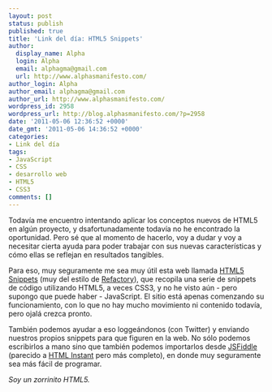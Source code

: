 ```yaml
---
layout: post
status: publish
published: true
title: 'Link del día: HTML5 Snippets'
author:
  display_name: Alpha
  login: Alpha
  email: alphagma@gmail.com
  url: http://www.alphasmanifesto.com/
author_login: Alpha
author_email: alphagma@gmail.com
author_url: http://www.alphasmanifesto.com/
wordpress_id: 2958
wordpress_url: http://blog.alphasmanifesto.com/?p=2958
date: '2011-05-06 12:36:52 +0000'
date_gmt: '2011-05-06 14:36:52 +0000'
categories:
- Link del día
tags:
- JavaScript
- CSS
- desarrollo web
- HTML5
- CSS3
comments: []
---
```


Todavía me encuentro intentando aplicar los conceptos nuevos de HTML5 en algún proyecto, y  dsafortunadamente todavía no he encontrado la oportunidad. Pero sé que al momento de hacerlo, voy a dudar y voy a necesitar cierta ayuda para poder trabajar con sus nuevas características y cómo ellas se reflejan en resultados tangibles.

Para eso, muy seguramente me sea muy útil esta web llamada <a href="http://html5snippets.com/">HTML5 Snippets</a> (muy del estilo de <a href="https://blog.alphasmanifesto.com/2010/04/13/link-del-dia-snippets-de-codigo-listos-para-usar/">Refactory</a>), que recopila una serie de snippets de código utilizando HTML5, a veces CSS3, y no he visto aún - pero supongo que puede haber - JavaScript. El sitio está apenas comenzando su funcionamiento, con lo que no hay mucho movimiento ni contenido todavía, pero ojalá crezca pronto.

También podemos ayudar a eso loggeándonos (con Twitter) y enviando nuestros propios snippets para que figuren en la web. No sólo podemos escribirlos a mano sino que también podemos importarlos desde <a href="http://jsfiddle.net/">JSFiddle</a> (parecido a <a href="https://blog.alphasmanifesto.com/2010/10/28/link-del-dia-html-instant/">HTML Instant</a> pero más completo), en donde muy seguramente sea más fácil de programar.

_Soy un zorrinito HTML5._
